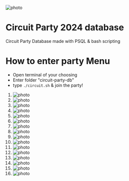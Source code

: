 ![photo](https://github.com/KylesTech95/circuit-party-db/blob/main/media/Screenshot%202023-12-31%203.48.01%20PM.png?raw=true)
# Circuit Party 2024 database
Circuit Party Database made with PSQL & bash scripting

# How to enter party Menu
- Open terminal of your choosing
- Enter folder "circuit-party-db"
- type ``` ./circuit.sh ``` & join the party!

1. ![photo](https://github.com/KylesTech95/circuit-party-db/blob/main/media/Screenshot%202023-12-31%203.48.50%20PM.png?raw=true)
1. ![photo](https://github.com/KylesTech95/circuit-party-db/blob/main/media/Screenshot%202023-12-31%203.48.50%20PM.png?raw=true)
1. ![photo](https://github.com/KylesTech95/circuit-party-db/blob/main/media/Screenshot%202023-12-31%203.49.58%20PM.png?raw=true)
1. ![photo](https://github.com/KylesTech95/circuit-party-db/blob/main/media/Screenshot%202023-12-31%203.50.40%20PM.png)
1. ![photo](https://github.com/KylesTech95/circuit-party-db/blob/main/media/Screenshot%202023-12-31%203.48.50%20PM.png?raw=true)
1. ![photo](https://github.com/KylesTech95/circuit-party-db/blob/main/media/Screenshot%202023-12-31%203.50.16%20PM.png?raw=true)
1. ![photo](https://github.com/KylesTech95/circuit-party-db/blob/main/media/Screenshot%202023-12-31%203.51.41%20PM.png?raw=true)
1. ![photo](https://github.com/KylesTech95/circuit-party-db/blob/main/media/Screenshot%202023-12-31%203.53.09%20PM.png?raw=true)
1. ![photo](https://github.com/KylesTech95/circuit-party-db/blob/main/media/Screenshot%202023-12-31%203.53.39%20PM.png?raw=true)
1. ![photo](https://github.com/KylesTech95/circuit-party-db/blob/main/media/Screenshot%202023-12-31%203.54.20%20PM.png?raw=true)
1. ![photo](https://github.com/KylesTech95/circuit-party-db/blob/main/media/Screenshot%202023-12-31%203.54.42%20PM.png?raw=true)
1. ![photo](https://github.com/KylesTech95/circuit-party-db/blob/main/media/Screenshot%202023-12-31%203.55.01%20PM.png?raw=true)
1. ![photo](https://github.com/KylesTech95/circuit-party-db/blob/main/media/Screenshot%202023-12-31%203.55.43%20PM.png?raw=true)
1. ![photo](https://github.com/KylesTech95/circuit-party-db/blob/main/media/Screenshot%202023-12-31%203.55.57%20PM.png?raw=true)
1. ![photo](https://github.com/KylesTech95/circuit-party-db/blob/main/media/Screenshot%202023-12-31%203.56.20%20PM.png?raw=true)
1. ![photo](https://github.com/KylesTech95/circuit-party-db/blob/main/media/Screenshot%202023-12-31%203.58.50%20PM.png?raw=true)